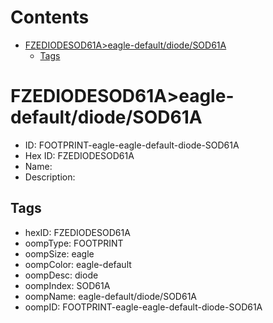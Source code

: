 



Contents
========

* [FZEDIODESOD61A>eagle-default/diode/SOD61A](#fzediodesod61aeagle-defaultdiodesod61a)
	* [Tags](#tags)

# FZEDIODESOD61A>eagle-default/diode/SOD61A

- ID: FOOTPRINT-eagle-eagle-default-diode-SOD61A
- Hex ID: FZEDIODESOD61A
- Name: 
- Description: 

## Tags

- hexID: FZEDIODESOD61A
- oompType: FOOTPRINT
- oompSize: eagle
- oompColor: eagle-default
- oompDesc: diode
- oompIndex: SOD61A
- oompName: eagle-default/diode/SOD61A
- oompID: FOOTPRINT-eagle-eagle-default-diode-SOD61A
